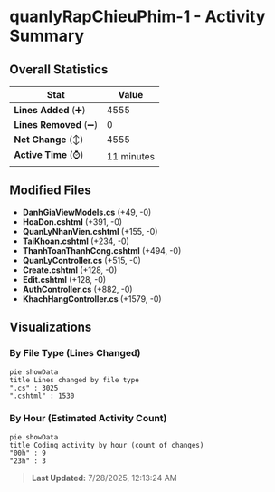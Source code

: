 # quanlyRapChieuPhim-1 - Activity Summary 

## Overall Statistics

| Stat                   | Value                                                             |
| ---------------------- | ----------------------------------------------------------------- |
| **Lines Added** (➕)   | 4555                                          |
| **Lines Removed** (➖) | 0                                        |
| **Net Change** (↕)    | 4555                |
| **Active Time** (⌚)   | 11 minutes |


## Modified Files
- **DanhGiaViewModels.cs** (+49, -0)
- **HoaDon.cshtml** (+391, -0)
- **QuanLyNhanVien.cshtml** (+155, -0)
- **TaiKhoan.cshtml** (+234, -0)
- **ThanhToanThanhCong.cshtml** (+494, -0)
- **QuanLyController.cs** (+515, -0)
- **Create.cshtml** (+128, -0)
- **Edit.cshtml** (+128, -0)
- **AuthController.cs** (+882, -0)
- **KhachHangController.cs** (+1579, -0)

## Visualizations

### By File Type (Lines Changed)

```mermaid
pie showData
title Lines changed by file type
".cs" : 3025
".cshtml" : 1530
```

### By Hour (Estimated Activity Count)

```mermaid
pie showData
title Coding activity by hour (count of changes)
"00h" : 9
"23h" : 3
```


> **Last Updated:** 7/28/2025, 12:13:24 AM